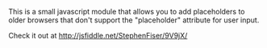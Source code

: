 This is a small javascript module that allows you to add placeholders to older browsers that don't support the "placeholder" attribute for user input.

Check it out at http://jsfiddle.net/StephenFiser/9V9jX/